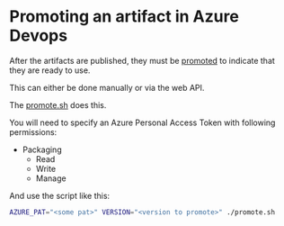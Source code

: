 # Promoting an artifact in Azure Devops

After the artifacts are published, they must be [promoted](https://learn.microsoft.com/en-us/azure/devops/artifacts/feeds/views?view=azure-devops&tabs=maven) to indicate that they are ready to use.

This can either be done manually or via the web API.

The [promote.sh](promote.sh) does this.

You will need to specify an Azure Personal Access Token with following permissions:
- Packaging
  - Read
  - Write
  - Manage

And use the script like this:

```sh
AZURE_PAT="<some pat>" VERSION="<version to promote>" ./promote.sh
```
